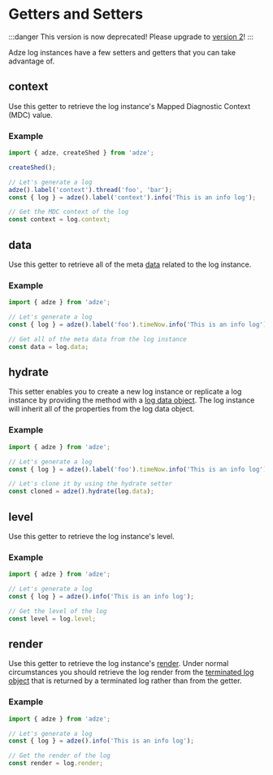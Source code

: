 # Getters and Setters

:::danger
This version is now deprecated! Please upgrade to [version 2](https://adzejs.com/)!
:::

Adze log instances have a few setters and getters that you can take advantage of.

## context

Use this getter to retrieve the log instance's Mapped Diagnostic Context (MDC) value.

### Example

```javascript
import { adze, createShed } from 'adze';

createShed();

// Let's generate a log
adze().label('context').thread('foo', 'bar');
const { log } = adze().label('context').info('This is an info log');

// Get the MDC context of the log
const context = log.context;
```

## data

Use this getter to retrieve all of the meta [data](data.md#log-data) related to the log instance.

### Example

```javascript
import { adze } from 'adze';

// Let's generate a log
const { log } = adze().label('foo').timeNow.info('This is an info log');

// Get all of the meta data from the log instance
const data = log.data;
```

## hydrate

This setter enables you to create a new log instance or replicate a log instance by providing the method with a [log data object](data.md#log-data). The log instance will inherit all of the properties from the log data object.

### Example

```javascript
import { adze } from 'adze';

// Let's generate a log
const { log } = adze().label('foo').timeNow.info('This is an info log');

// Let's clone it by using the hydrate setter
const cloned = adze().hydrate(log.data);
```

## level

Use this getter to retrieve the log instance's level.

### Example

```javascript
import { adze } from 'adze';

// Let's generate a log
const { log } = adze().info('This is an info log');

// Get the level of the log
const level = log.level;
```

## render

Use this getter to retrieve the log instance's [render](data.md#log-render). Under normal circumstances you should retrieve the log render from the [terminated log object](data.md#terminated-log-object) that is returned by a terminated log rather than from the getter.

### Example

```javascript
import { adze } from 'adze';

// Let's generate a log
const { log } = adze().info('This is an info log');

// Get the render of the log
const render = log.render;
```
